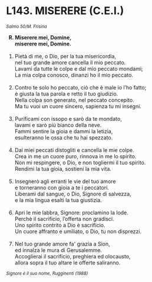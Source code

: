 # L143. MISERERE (C.E.I.)

<sub><i>Salmo 50/M. Frisina</i></sub>
<ol>
	<b><li type="A" value="18">Miserere mei, Domine,<br>
		miserere mei, Domine.</li></b><br>
	<li value="1">Pietà di me, o Dio, per la tua misericordia,<br>
		nel tuo grande amore cancella il mio peccato.<br>
		Lavami da tutte le colpe e dal mio peccato mondami;<br>
		La mia colpa conosco, dinanzi ho il mio peccato.</li><br>
	<li>Contro te solo ho peccato, ciò che è male io l’ho fatto;<br>
		è giusta la tua parola e retto il tuo giudizio.<br>
		Nella colpa son generato, nel peccato concepito.<br>
		Ma tu vuoi un cuore sincero, sapienza tu mi insegni.</li><br>
	<li>Purificami con issopo e sarò da te mondato,<br>
		lavami e sarò più bianco della neve.<br>
		Fammi sentire la gioia e dammi la letizia,<br>
		esulteranno le ossa che tu hai spezzato.</li><br>
	<li>Dai miei peccati distogliti e cancella le mie colpe.<br>
		Crea in me un cuore puro, rinnova in me lo spirito.<br>
		Non mi respingere, o Dio, e non togliermi il tuo spirito.<br>
		Rendimi la tua gioia, sostieni la mia vita.</li><br>
	<li>Insegnerò agli erranti le vie del tuo amore<br>
		e torneranno con gioia a te i peccatori.<br>
		Liberami dal sangue, o Dio, Signore di salvezza,<br>
		e la mia lingua esalti la tua giustizia.</li><br>
	<li>Apri le mie labbra, Signore: proclamino la lode.<br>
		Perchè il sacrificio, l’offerta non gradisci.<br>
		Uno spirito contrito a Dio è sacrificio.<br>
		Un cuore affranto e umiliato, o Dio, tu non disprezzi.</li><br>
	<li>Nel tuo grande amore fa' grazia a Sion,<br>
		ed innalza le mura di Gerusalemme.<br>
		Accoglierai il sacrificio, preghiera ed olocausto,<br>
		allora sopra il tuo altare le offerte saliranno.</li>
</ol>
<sub><i>Signore è il suo nome, Rugginenti (1988)</i></sub>
